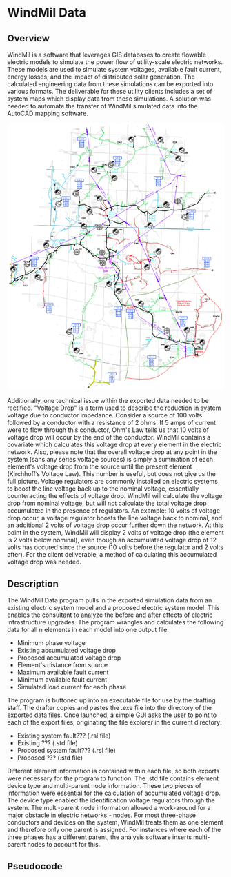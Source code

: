 # WindMil Data

## Overview
WindMil is a software that leverages GIS databases to create flowable electric models to simulate the power flow of utility-scale electric networks.  These models are used to simulate system voltages, available fault current, energy losses, and the impact of distributed solar generation.  The calculated engineering data from these simulations can be exported into various formats.  The deliverable for these utility clients includes a set of system maps which display data from these simulations.  A solution was needed to automate the transfer of WindMil simulated data into the AutoCAD mapping software.

![alt text](https://github.com/alexheilman/WindMilData/blob/master/Electric%20System%20-%20Map%20Deliverable.PNG?raw=true "Logo Title Text 1")

Additionally, one technical issue within the exported data needed to be rectified.  "Voltage Drop" is a term used to describe the reduction in system voltage due to conductor impedance.  Consider a source of 100 volts followed by a conductor with a resistance of 2 ohms.  If 5 amps of current were to flow through this conductor, Ohm's Law tells us that 10 volts of voltage drop will occur by the end of the conductor.  WindMil contains a covariate which calculates this voltage drop at every element in the electric network.  Also, please note that the overall voltage drop at any point in the system (sans any series voltage sources) is simply a summation of each element's voltage drop from the source until the present element (Kirchhoff’s Voltage Law). This number is useful, but does not give us the full picture.  Voltage regulators are commonly installed on electric systems to boost the line voltage back up to the nominal voltage, essentially counteracting the effects of voltage drop.  WindMil will calculate the voltage drop from nominal voltage, but will not calculate the total voltage drop accumulated in the presence of regulators. An example: 10 volts of voltage drop occur, a voltage regulator boosts the line voltage back to nominal, and an additional 2 volts of voltage drop occur further down the network.  At this point in the system, WindMil will display 2 volts of voltage drop (the element is 2 volts below nominal), even though an accumulated voltage drop of 12 volts has occured since the source (10 volts before the regulator and 2 volts after).  For the client deliverable, a method of calculating this accumulated voltage drop was needed.

## Description
The WindMil Data program pulls in the exported simulation data from an existing electric system model and a proposed electric system model.  This enables the consultant to analyze the before and after effects of electric infrastructure upgrades. The program wrangles and calculates the following data for all n elements in each model into one output file:
- Minimum phase voltage
- Existing accumulated voltage drop
- Proposed accumulated voltage drop
- Element's distance from source
- Maximum available fault current
- Minimum available fault current
- Simulated load current for each phase

The program is buttoned up into an executable file for use by the drafting staff.  The drafter copies and pastes the .exe file into the directory of the exported data files.  Once launched, a simple GUI asks the user to point to each of the export files, originating the file explorer in the current directory:
- Existing system fault??? (.rsl file)
- Existing ??? (.std file)
- Proposed system fault??? (.rsl file)
- Proposed ??? (.std file)

Different element information is contained within each file, so both exports were necessary for the program to function. The .std file contains element device type and multi-parent node information. These two pieces of information were essential for the calculation of accumulated voltage drop. The device type enabled the identification voltage regulators through the system. The multi-parent node information allowed a work-around for a major obstacle in electric networks - nodes.  For most three-phase conductors and devices on the system, WindMil treats them as one element and therefore only one parent is assigned. For instances where each of the three phases has a different parent, the analysis software inserts multi-parent nodes to account for this.

## Pseudocode

